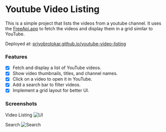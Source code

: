 # Youtube Video Listing
This is a simple project that lists the videos from a youtube channel. It uses the [FreeApi.app](https://api.freeapi.app/api/v1/public/youtube/videos) to fetch the videos and display them in a grid similar to YouTube.

Deployed at: [priyobrotokar.github.io/youtube-video-listing](https://priyobrotokar.github.io/youtube-video-listing)

### Features
- [x] Fetch and display a list of YouTube videos.
- [x] Show video thumbnails, titles, and channel names.
- [x] Click on a video to open it in YouTube.
- [x] Add a search bar to filter videos.
- [x] Implement a grid layout for better UI.

### Screenshots
Video Listing
![UI]()

Search
![Search]()

